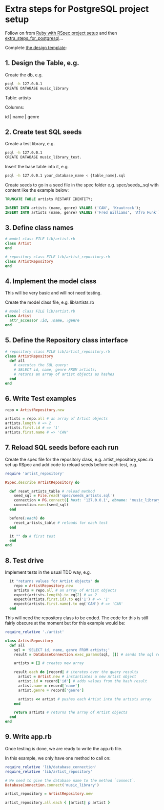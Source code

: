 # Extra steps for PostgreSQL project setup

Follow on from [Ruby with RSpec project setup](https://github.com/pablisch/project-setup/blob/main/ruby_with_rspec.md) and then [extra_steps_for_postgresql](https://github.com/pablisch/project-setup/blob/main/extra_steps_for_postgresql.md)...

Complete [the design template](https://github.com/pablisch/databases/blob/main/resources/repository_class_recipe_template.md):

## 1. Design the Table, e.g.

Create the db, e.g. 
```bash
psql -h 127.0.0.1
CREATE DATABASE music_library
```

Table: artists

Columns:

id | name | genre

## 2. Create test SQL seeds 

Create a test library, e.g. 
```bash
psql -h 127.0.0.1
CREATE DATABASE music_library_test.
```
Insert the base table into it, e.g.
```bash
psql -h 127.0.0.1 your_database_name < {table_name}.sql
```
Create seeds to go in a seed file in the spec folder e.g. spec/seeds_<table-name>.sql with content like the example below: 
```sql
TRUNCATE TABLE artists RESTART IDENTITY;

INSERT INTO artists (name, genre) VALUES ('CAN', 'Krautrock');
INSERT INTO artists (name, genre) VALUES ('Fred Williams', 'Afro Funk');
```
## 3. Define class names
```ruby
# model class FILE lib/artist.rb
class Artist
end

# repository class FILE lib/artist_repository.rb
class ArtistRepository
end
```
## 4. Implement the model class

This will be very basic and will not need testing.

Create the model class file, e.g. lib/artists.rb
```ruby
# model class FILE lib/artist.rb
class Artist
  attr_accessor :id, :name, :genre
end
```
## 5. Define the Repository class interface
```ruby
# repository class FILE lib/artist_repository.rb
class ArtistRepository
  def all
    # executes the SQL query:
    # SELECT id, name, genre FROM artists;
    # returns an array of artist objects as hashes
  end
end
```
## 6. Write Test examples
```ruby
repo = ArtistRepository.new

artists = repo.all # an array of Artist objects
artists.length # => 2
artists.first.id # => '1'
artists.first.name # => 'CAN'
```
## 7. Reload SQL seeds before each run

Create the spec file for the repository class, e.g. artist_repository_spec.rb set up RSpec and add code to reload seeds before each test, e.g.
```ruby
require 'artist_repository'

RSpec.describe ArtistRepository do

  def reset_artists_table # reload method
    seed_sql = File.read('spec/seeds_artists.sql')
    connection = PG.connect({ host: '127.0.0.1', dbname: 'music_library_test' })
    connection.exec(seed_sql)
  end

  before(:each) do 
    reset_artists_table # reloads for each test
  end

  it "" do # first test
  end
end
```

## 8. Test drive

Implement tests in the usual TDD way, e.g.
```ruby
  it "returns values for Artist objects" do
    repo = ArtistRepository.new
    artists = repo.all # an array of Artist objects
    expect(artists.length).to eq(2) # => 2
    expect(artists.first.id).to eq('1') # => '1'
    expect(artists.first.name).to eq('CAN') # => 'CAN'
  end
```
This will need the repository class to be coded. The code for this is still fairly obscure at the moment but for this example would be:
```ruby
require_relative './artist'

class ArtistRepository
  def all
    sql = 'SELECT id, name, genre FROM artists;'
    result = DatabaseConnection.exec_params(sql, []) # sends the sql request

    artists = [] # creates new array

    result.each do |record| # iterates over the query results
      artist = Artist.new # instantiates a new Artist object
      artist.id = record['id'] # adds values from the hash result
      artist.name = record['name']
      artist.genre = record['genre']

      artists << artist # pushes each Artist into the artists array
    end

    return artists # returns the array of Artist objects
  end
end
```

## 9. Write app.rb

Once testing is done, we are ready to write the app.rb file.

In this example, we only have one method to call on:
```ruby
require_relative 'lib/database_connection'
require_relative 'lib/artist_repository'

# We need to give the database name to the method `connect`.
DatabaseConnection.connect('music_library')

artist_repository = ArtistRepository.new

artist_repository.all.each { |artist| p artist }
```